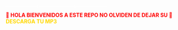 <big><small></a><br></font><font color='#ffffff' align='center'>════════⚡═════════⚡════════</font><b><font color='red' align='center'><br>🌟 HOLA BIENVENIDOS A ESTE REPO NO OLVIDEN DE DEJAR SU 🌟</color><b></font><br><font color='#FFD700' align='center'>DESCARGA TU MP3</font><br><font color='#00ff7A' align='center'>